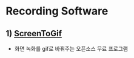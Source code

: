 # Recording Software

## 1) [ScreenToGif](https://www.screentogif.com/)

-   화면 녹화를 gif로 바꿔주는 오픈소스 무료 프로그램